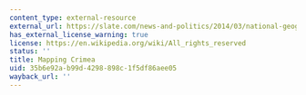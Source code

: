 ```yaml
---
content_type: external-resource
external_url: https://slate.com/news-and-politics/2014/03/national-geographic-maps-crimea-as-russian-maps-can-determine-destiny.html
has_external_license_warning: true
license: https://en.wikipedia.org/wiki/All_rights_reserved
status: ''
title: Mapping Crimea
uid: 35b6e92a-b99d-4298-898c-1f5df86aee05
wayback_url: ''
---
```


